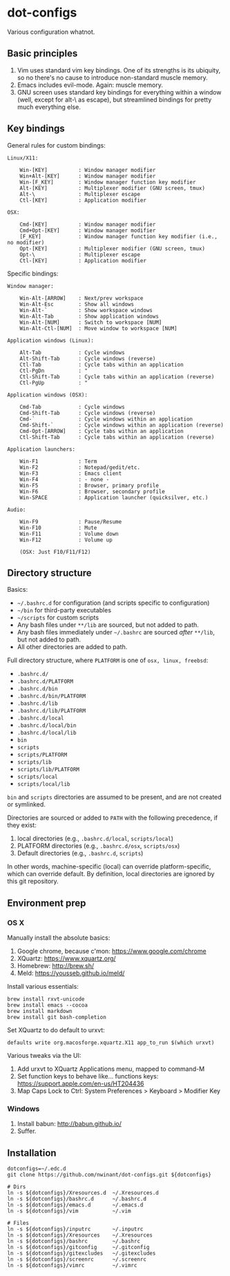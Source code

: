 dot-configs
===========

Various configuration whatnot.


Basic principles
----------------

1. Vim uses standard vim key bindings. One of its strengths is its ubiquity, so no there's no cause to introduce non-standard muscle memory.
2. Emacs includes evil-mode. Again: muscle memory.
3. GNU screen uses standard key bindings for everything within a window (well, except for alt-\ as escape), but streamlined bindings for pretty much everything else.


Key bindings
------------

General rules for custom bindings:
```
Linux/X11:

    Win-[KEY]          : Window manager modifier
    Win+Alt-[KEY]      : Window manager modifier
    Win-[F_KEY]        : Window manager function key modifier
    Alt-[KEY]          : Multiplexer modifier (GNU screen, tmux)
    Alt-\              : Multiplexer escape 
    Ctl-[KEY]          : Application modifier

OSX:

    Cmd-[KEY]          : Window manager modifier
    Cmd+Opt-[KEY]      : Window manager modifier
    [F_KEY]            : Window manager function key modifier (i.e., no modifier)
    Opt-[KEY]          : Multiplexer modifier (GNU screen, tmux)
    Opt-\              : Multiplexer escape 
    Ctl-[KEY]          : Application modifier

```

Specific bindings:
```
Window manager:

    Win-Alt-[ARROW]    : Next/prev workspace
    Win-Alt-Esc        : Show all windows
    Win-Alt-`          : Show workspace windows
    Win-Alt-Tab        : Show application windows
    Win-Alt-[NUM]      : Switch to workspace [NUM]
    Win-Alt-Ctl-[NUM]  : Move window to workspace [NUM]

Application windows (Linux):

    Alt-Tab            : Cycle windows
    Alt-Shift-Tab      : Cycle windows (reverse)
    Ctl-Tab            : Cycle tabs within an application
    Ctl-PgDn           : "
    Ctl-Shift-Tab      : Cycle tabs within an application (reverse)
    Ctl-PgUp           : "

Application windows (OSX):

    Cmd-Tab            : Cycle windows
    Cmd-Shift-Tab      : Cycle windows (reverse)
    Cmd-`              : Cycle windows within an application
    Cmd-Shift-`        : Cycle windows within an application (reverse)
    Cmd-Opt-[ARROW]    : Cycle tabs within an application
    Ctl-Shift-Tab      : Cycle tabs within an application (reverse)

Application launchers:

    Win-F1             : Term
    Win-F2             : Notepad/gedit/etc.
    Win-F3             : Emacs client
    Win-F4             : - none -
    Win-F5             : Browser, primary profile
    Win-F6             : Browser, secondary profile
    Win-SPACE          : Application launcher (quicksilver, etc.)

Audio:

    Win-F9             : Pause/Resume
    Win-F10            : Mute
    Win-F11            : Volume down
    Win-F12            : Volume up
    
    (OSX: Just F10/F11/F12)
```


Directory structure
-------------------

Basics:

* `~/.bashrc.d` for configuration (and scripts specific to configuration)
* `~/bin` for third-party executables
* `~/scripts` for custom scripts
* Any bash files under `**/lib` are sourced, but not added to path.
* Any bash files immediately under `~/.bashrc` are sourced _after_ `**/lib`, but not added to path.
* All other directories are added to path.

Full directory structure, where `PLATFORM` is one of `osx, linux, freebsd`:

* `.bashrc.d/`
* `.bashrc.d/PLATFORM`
* `.bashrc.d/bin`
* `.bashrc.d/bin/PLATFORM`
* `.bashrc.d/lib`
* `.bashrc.d/lib/PLATFORM`
* `.bashrc.d/local`
* `.bashrc.d/local/bin`
* `.bashrc.d/local/lib`
* `bin`
* `scripts`
* `scripts/PLATFORM`
* `scripts/lib`
* `scripts/lib/PLATFORM`
* `scripts/local`
* `scripts/local/lib`

`bin` and `scripts` directories are assumed to be present, and are not created or symlinked.

Directories are sourced or added to `PATH` with the following precedence, if they exist:

1. local directories (e.g., `.bashrc.d/local`, `scripts/local`)
2. PLATFORM directories (e.g., `.bashrc.d/osx`, `scripts/osx`)
3. Default directories (e.g., `.bashrc.d`, `scripts`)

In other words, machine-specific (local) can override platform-specific, which can override default. By definition, local directories are ignored by this git repository.


Environment prep
-----------------

### OS X

Manually install the absolute basics:

1. Google chrome, because c'mon: https://www.google.com/chrome
2. XQuartz:   https://www.xquartz.org/
3. Homebrew:  http://brew.sh/
4. Meld:      https://yousseb.github.io/meld/

Install various essentials:

    brew install rxvt-unicode
    brew install emacs --cocoa
    brew install markdown
    brew install git bash-completion

Set XQuartz to do default to urxvt:

    defaults write org.macosforge.xquartz.X11 app_to_run $(which urxvt)

Various tweaks via the UI:

1. Add urxvt to XQuartz Applications menu, mapped to command-M
2. Set function keys to behave like... functions keys: https://support.apple.com/en-us/HT204436 
3. Map Caps Lock to Ctrl: System Preferences > Keyboard > Modifier Key


### Windows

1. Install babun: http://babun.github.io/
2. Suffer.


Installation
------------

    dotconfigs=~/.edc.d
    git clone https://github.com/nwinant/dot-configs.git ${dotconfigs}

    # Dirs
    ln -s ${dotconfigs}/Xresources.d  ~/.Xresources.d
    ln -s ${dotconfigs}/bashrc.d      ~/.bashrc.d
    ln -s ${dotconfigs}/emacs.d       ~/.emacs.d
    ln -s ${dotconfigs}/vim           ~/.vim

    # Files
    ln -s ${dotconfigs}/inputrc       ~/.inputrc
    ln -s ${dotconfigs}/Xresources    ~/.Xresources
    ln -s ${dotconfigs}/bashrc        ~/.bashrc
    ln -s ${dotconfigs}/gitconfig     ~/.gitconfig
    ln -s ${dotconfigs}/gitexcludes   ~/.gitexcludes
    ln -s ${dotconfigs}/screenrc      ~/.screenrc
    ln -s ${dotconfigs}/vimrc         ~/.vimrc


